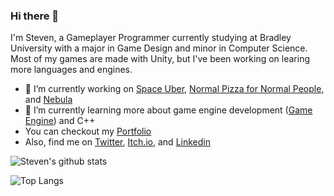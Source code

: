 ### Hi there 👋

I'm Steven, a Gameplayer Programmer currently studying at Bradley University with a major in Game Design and minor in Computer Science. Most of my games are made with Unity, but I've been working on learing more languages and engines.

- 🔭 I’m currently working on [Space Uber](https://github.com/NightAngel47/Space-Uber), [Normal Pizza for Normal People](https://github.com/NightAngel47/Normal-Pizza-for-Normal-People), and [Nebula](https://github.com/NightAngel47/Nebula)
- 🌱 I’m currently learning more about game engine development ([Game Engine](https://github.com/NightAngel47/Game-Engine)) and C++
- You can checkout my [Portfolio](https://stevendrovie.com)
- Also, find me on [Twitter](https://twitter.com/sdrovie), [Itch.io](https://nightangel47.itch.io), and [Linkedin](https://www.linkedin.com/in/sdrovie)

![Steven's github stats](https://github-readme-stats.vercel.app/api?username=NightAngel47&count_private=true&show_icons=true&theme=blue-green)

![Top Langs](https://github-readme-stats.vercel.app/api/top-langs/?username=NightAngel47&layout=compact&theme=blue-green&count_private=true)
